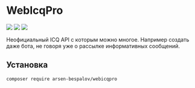 # WebIcqPro
![](https://img.shields.io/packagist/v/arsen-bespalov/webicqpro.svg)
![](https://img.shields.io/packagist/dm/arsen-bespalov/webicqpro.svg)
![](https://img.shields.io/packagist/l/arsen-bespalov/webicqpro.svg)

Неофициальный ICQ API с которым можно многое. Например создать даже бота, не говоря уже о рассылке информативных сообщений.

## Установка
```
composer require arsen-bespalov/webicqpro
```
